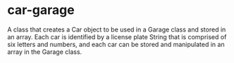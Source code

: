 # car-garage

A class that creates a Car object to be used in a Garage class and 
stored in an array. Each car is identified by a license plate String that is 
comprised of six letters and numbers, and each car can be stored and manipulated 
in an array in the Garage class.
